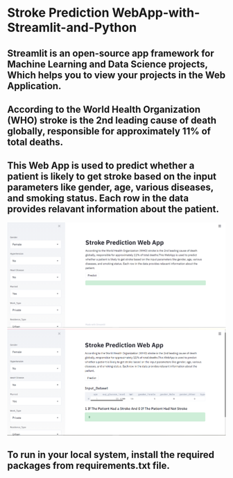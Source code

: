 # Stroke Prediction WebApp-with-Streamlit-and-Python 

## Streamlit is an open-source app framework for Machine Learning and Data Science projects, Which helps you to view your projects in the Web Application.

## According to the World Health Organization (WHO) stroke is the 2nd leading cause of death globally, responsible for approximately 11% of total deaths.
## This Web App  is used to predict whether a patient is likely to get stroke based on the input parameters like gender, age, various diseases, and smoking status. Each row in the data provides relavant information about the patient.

 ![Getting Started](./screen1.png)
 ![Getting Started](./screen0.png)


## To run in your local system, install the required packages from requirements.txt file.
